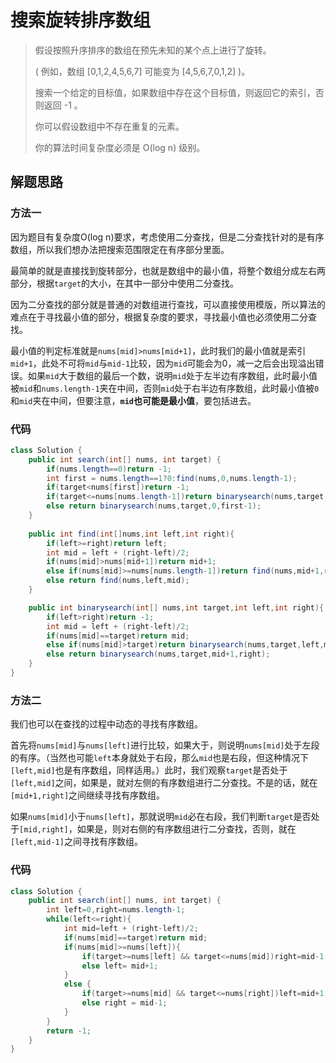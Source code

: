 # 搜索旋转排序数组

> 假设按照升序排序的数组在预先未知的某个点上进行了旋转。
>
> ( 例如，数组 [0,1,2,4,5,6,7] 可能变为 [4,5,6,7,0,1,2] )。
>
> 搜索一个给定的目标值，如果数组中存在这个目标值，则返回它的索引，否则返回 -1 。
>
> 你可以假设数组中不存在重复的元素。
>
> 你的算法时间复杂度必须是 O(log n) 级别。

## 解题思路

### 方法一

因为题目有复杂度O(log n)要求，考虑使用二分查找，但是二分查找针对的是有序数组，所以我们想办法把搜索范围限定在有序部分里面。

最简单的就是直接找到旋转部分，也就是数组中的最小值，将整个数组分成左右两部分，根据`target`的大小，在其中一部分中使用二分查找。

因为二分查找的部分就是普通的对数组进行查找，可以直接使用模版，所以算法的难点在于寻找最小值的部分，根据复杂度的要求，寻找最小值也必须使用二分查找。

最小值的判定标准就是`nums[mid]>nums[mid+1]`，此时我们的最小值就是索引`mid+1`，此处不可将`mid`与`mid-1`比较，因为`mid`可能会为0，减一之后会出现溢出错误。如果`mid`大于数组的最后一个数，说明`mid`处于左半边有序数组，此时最小值被`mid`和`nums.length-1`夹在中间，否则`mid`处于右半边有序数组，此时最小值被`0`和`mid`夹在中间，但要注意，**`mid`也可能是最小值**，要包括进去。

### 代码

```java
class Solution {
    public int search(int[] nums, int target) {
        if(nums.length==0)return -1;
        int first = nums.length==1?0:find(nums,0,nums.length-1);
        if(target<nums[first])return -1;
        if(target<=nums[nums.length-1])return binarysearch(nums,target,first,nums.length-1);
        else return binarysearch(nums,target,0,first-1);
    }
    
    public int find(int[]nums,int left,int right){
        if(left>=right)return left;
        int mid = left + (right-left)/2;
        if(nums[mid]>nums[mid+1])return mid+1;
        else if(nums[mid]>=nums[nums.length-1])return find(nums,mid+1,right);
        else return find(nums,left,mid);
    }

    public int binarysearch(int[] nums,int target,int left,int right){
        if(left>right)return -1;
        int mid = left + (right-left)/2;
        if(nums[mid]==target)return mid;
        else if(nums[mid]>target)return binarysearch(nums,target,left,mid-1);
        else return binarysearch(nums,target,mid+1,right);
    }
}
```

### 方法二

我们也可以在查找的过程中动态的寻找有序数组。

首先将`nums[mid]`与`nums[left]`进行比较，如果大于，则说明`nums[mid]`处于左段的有序。（当然也可能`left`本身就处于右段，那么`mid`也是右段，但这种情况下`[left,mid]`也是有序数组，同样适用。）此时，我们观察`target`是否处于`[left,mid]`之间，如果是，就对左侧的有序数组进行二分查找。不是的话，就在`[mid+1,right]`之间继续寻找有序数组。

如果`nums[mid]`小于`nums[left]`，那就说明`mid`必在右段，我们判断`target`是否处于`[mid,right]`，如果是，则对右侧的有序数组进行二分查找，否则，就在`[left,mid-1]`之间寻找有序数组。

### 代码

```java
class Solution {
    public int search(int[] nums, int target) {
        int left=0,right=nums.length-1;
        while(left<=right){
            int mid=left + (right-left)/2;
            if(nums[mid]==target)return mid;
            if(nums[mid]>=nums[left]){
                if(target>=nums[left] && target<=nums[mid])right=mid-1;
                else left= mid+1;
            }
            else {
                if(target>=nums[mid] && target<=nums[right])left=mid+1;
                else right = mid-1;
            }
        }
        return -1;
    }
}
```




